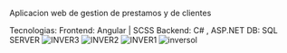 Aplicacion web de gestion de prestamos y de clientes

Tecnologias: 
Frontend: Angular | SCSS
Backend: C# , ASP.NET
DB: SQL SERVER
![INVER3](https://github.com/EdwardDiazR/negocio-inversiones/assets/67916276/d16a424b-11ae-4ea9-aafc-f986f6a0f0b7)
![INVER2](https://github.com/EdwardDiazR/negocio-inversiones/assets/67916276/f3494ab4-1f89-4ecb-97bb-c81ac8a8b410)
![INVER1](https://github.com/EdwardDiazR/negocio-inversiones/assets/67916276/88c0a082-2e11-4338-872f-fb0d66bfdc39)
![inversol](https://github.com/EdwardDiazR/negocio-inversiones/assets/67916276/4931e211-64dd-4389-9e87-199677ba6d51)
